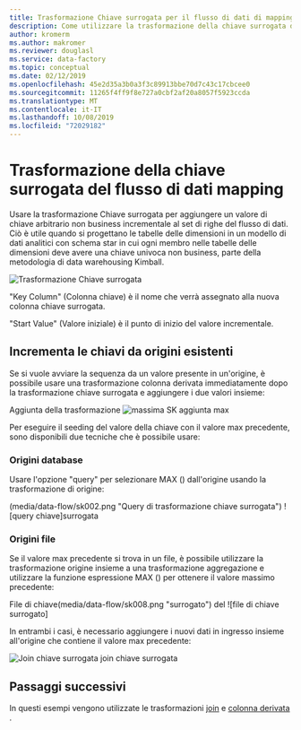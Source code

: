 ```yaml
---
title: Trasformazione Chiave surrogata per il flusso di dati di mapping di Azure Data Factory
description: Come utilizzare la trasformazione della chiave surrogata del flusso di dati di Azure Data Factory per generare valori di chiave sequenziale
author: kromerm
ms.author: makromer
ms.reviewer: douglasl
ms.service: data-factory
ms.topic: conceptual
ms.date: 02/12/2019
ms.openlocfilehash: 45e2d35a3b0a3f3c89913bbe70d7c43c17cbcee0
ms.sourcegitcommit: 11265f4ff9f8e727a0cbf2af20a8057f5923ccda
ms.translationtype: MT
ms.contentlocale: it-IT
ms.lasthandoff: 10/08/2019
ms.locfileid: "72029182"
---
```

# <a name="mapping-data-flow-surrogate-key-transformation"></a>Trasformazione della chiave surrogata del flusso di dati mapping



Usare la trasformazione Chiave surrogata per aggiungere un valore di chiave arbitrario non business incrementale al set di righe del flusso di dati. Ciò è utile quando si progettano le tabelle delle dimensioni in un modello di dati analitici con schema star in cui ogni membro nelle tabelle delle dimensioni deve avere una chiave univoca non business, parte della metodologia di data warehousing Kimball.

![Trasformazione Chiave surrogata](media/data-flow/surrogate.png "Trasformazione Chiave surrogata")

"Key Column" (Colonna chiave) è il nome che verrà assegnato alla nuova colonna chiave surrogata.

"Start Value" (Valore iniziale) è il punto di inizio del valore incrementale.

## <a name="increment-keys-from-existing-sources"></a>Incrementa le chiavi da origini esistenti

Se si vuole avviare la sequenza da un valore presente in un'origine, è possibile usare una trasformazione colonna derivata immediatamente dopo la trasformazione chiave surrogata e aggiungere i due valori insieme:

Aggiunta della trasformazione ![massima](media/data-flow/sk006.png "chiave surrogata") SK aggiunta max

Per eseguire il seeding del valore della chiave con il valore max precedente, sono disponibili due tecniche che è possibile usare:

### <a name="database-sources"></a>Origini database

Usare l'opzione "query" per selezionare MAX () dall'origine usando la trasformazione di origine:

(media/data-flow/sk002.png "Query di trasformazione chiave surrogata") ![query chiave]surrogata

### <a name="file-sources"></a>Origini file

Se il valore max precedente si trova in un file, è possibile utilizzare la trasformazione origine insieme a una trasformazione aggregazione e utilizzare la funzione espressione MAX () per ottenere il valore massimo precedente:

File di chiave(media/data-flow/sk008.png "surrogato") del ![file di chiave surrogato]

In entrambi i casi, è necessario aggiungere i nuovi dati in ingresso insieme all'origine che contiene il valore max precedente:

![](media/data-flow/sk004.png "Join") chiave surrogata join chiave surrogata

## <a name="next-steps"></a>Passaggi successivi

In questi esempi vengono utilizzate le trasformazioni [join](data-flow-join.md) e [colonna derivata](data-flow-derived-column.md) .

